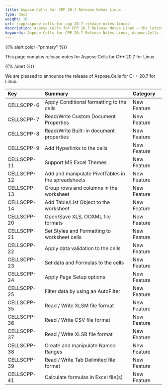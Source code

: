 ```yaml
---
title: Aspose.Cells for CPP 20.7 Release Notes Linux
type: docs
weight: 10
url: /cpp/aspose-cells-for-cpp-20-7-release-notes-linux/
description: Aspose.Cells for CPP 20.7 Release Notes Linux – the latest enhancements, new features, and fixes.
keywords: Aspose.Cells for CPP 20.7 Release Notes Linux, Aspose.Cells for CPP 20.7 Linux updates and fixes
---
```


{{% alert color="primary" %}} 

This page contains release notes for Aspose.Cells for C++ 20.7 for Linux.

{{% /alert %}} 

We are pleased to announce the release of Aspose.Cells for C++ 20.7 for Linux.

|**Key**|**Summary**|**Category**|
| :- | :- | :- |
|CELLSCPP-6|Apply Conditional formatting to the cells|New Feature|
|CELLSCPP-7|Read/Write Custom Document Properties|New Feature|
|CELLSCPP-8|Read/Write Built-in document properties|New Feature|
|CELLSCPP-9|Add Hyperlinks to the cells|New Feature|
|CELLSCPP-11|Support MS Excel Themes|New Feature|
|CELLSCPP-12|Add and manipulate PivotTables in the spreadsheets|New Feature|
|CELLSCPP-13|Group rows and columns in the worksheet|New Feature|
|CELLSCPP-14|Add Table/List Object to the worksheet|New Feature|
|CELLSCPP-20|Open/Save XLS, OOXML file formats|New Feature|
|CELLSCPP-21|Set Styles and Formatting to worksheet cells|New Feature|
|CELLSCPP-22|Apply data validation to the cells|New Feature|
|CELLSCPP-23|Set data and Formulas to the cells|New Feature|
|CELLSCPP-24|Apply Page Setup options|New Feature|
|CELLSCPP-25|Filter data by using an AutoFilter|New Feature|
|CELLSCPP-35|Read / Write XLSM file format|New Feature|
|CELLSCPP-36|Read / Write CSV file format|New Feature|
|CELLSCPP-37|Read / Write XLSB file format|New Feature|
|CELLSCPP-38|Create and manipulate Named Ranges|New Feature|
|CELLSCPP-39|Read / Write Tab Delimited file format|New Feature|
|CELLSCPP-41|Calculate formulas in Excel file(s)|New Feature|

